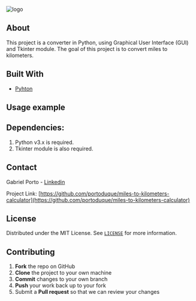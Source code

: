![logo](https://user-images.githubusercontent.com/37813839/119405300-671e2d00-bcb7-11eb-8b76-28cbf8165050.png)

 
## About
This project is a converter in Python, using Graphical User Interface (GUI) and Tkinter module. The goal of this project is to convert miles to kilometers.

## Built With
* [Pyhton](https://www.python.org/downloads/)

## Usage example

## Dependencies:

1. Python v3.x is required.
2. Tkinter module is also required.

## Contact
Gabriel Porto - [Linkedin](https://www.linkedin.com/in/portoduque/)

Project Link: [https://github.com/portoduque/miles-to-kilometers-calculator](https://github.com/portoduque/miles-to-kilometers-calculator)

## License

Distributed under the MIT License. See [`LICENSE`](https://github.com/portoduque/miles-to-kilometers-calculator/blob/main/LICENSE) for more information.

## Contributing

1. **Fork** the repo on GitHub
2. **Clone** the project to your own machine
3. **Commit** changes to your own branch
4. **Push** your work back up to your fork
5. Submit a **Pull request** so that we can review your changes
